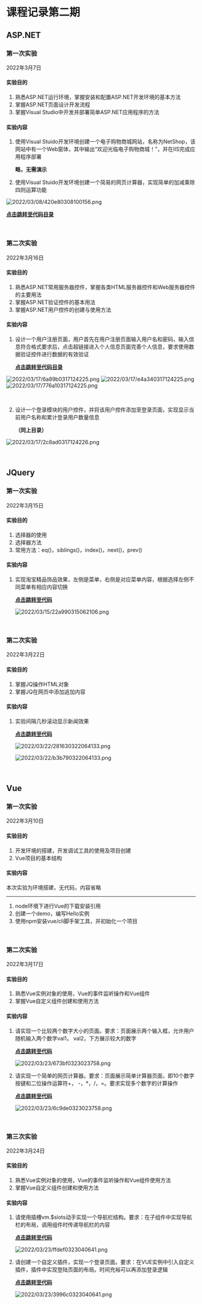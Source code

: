 # 课程记录第二期

## ASP.NET

### 第一次实验

2022年3月7日

#### 实验目的

1. 熟悉ASP.NET运行环境，掌握安装和配置ASP.NET开发环境的基本方法
2. 掌握ASP.NET页面设计开发流程
3. 掌握Visual Studio中开发并部署简单ASP.NET应用程序的方法

#### 实验内容

1. 使用Visual Stuido开发环境创建一个电子购物商城网站，名称为NetShop，该网站中有一个Web窗体，其中输出“欢迎光临电子购物商城！”，并在IIS完成应用程序部署
   
   **略，无需演示**
2. 使用Visual Stuido开发环境创建一个简易的网页计算器，实现简单的加减乘除四则运算功能

  ![2022/03/08/420e80308100156.png](https://i.iluoli.moe/2022/03/08/420e80308100156.png)

**[点击跳转至代码目录](https://github.com/ycfeng666/hsClass2/tree/main/asp/1/classWork/classWork2)**

<br/>

### 第二次实验

2022年3月16日

#### 实验目的

1. 熟悉ASP.NET常用服务器控件，掌握各类HTML服务器控件和Web服务器控件的主要用法
2. 掌握ASP.NET验证控件的基本用法
3. 掌握ASP.NET用户控件的创建与使用方法

#### 实验内容

1. 设计一个用户注册页面，用户首先在用户注册页面输入用户名和密码，输入信息符合格式要求后，点击超链接进入个人信息页面完善个人信息，要求使用数据验证控件进行数据的有效验证
   
   **[点击跳转至代码目录](https://github.com/ycfeng666/hsClass2/tree/main/asp/2/classWork/classWork1)**

![2022/03/17/6a89b0317124225.png](https://i.iluoli.moe/2022/03/17/6a89b0317124225.png)
![2022/03/17/e4a340317124225.png](https://i.iluoli.moe/2022/03/17/e4a340317124225.png)
![2022/03/17/776a10317124225.png](https://i.iluoli.moe/2022/03/17/776a10317124225.png)

<br/>

2. 设计一个登录模块的用户控件，并将该用户控件添加至登录页面，实现显示当前用户名称和累计登录用户数量信息
   
   **（同上目录）**

![2022/03/17/2c8ad0317124226.png](https://i.iluoli.moe/2022/03/17/2c8ad0317124226.png)

<br/>

## JQuery

### 第一次实验

2022年3月15日

#### 实验目的

1. 选择器的使用
2. 选择器方法
3. 常用方法：eq()，siblings()，index()，next()，prev()

#### 实验内容

1. 实现淘宝精品饰品效果，左侧是菜单，右侧是对应菜单内容，根据选择左侧不同菜单有相应内容切换
   
   **[点击跳转至代码](https://github.com/ycfeng666/hsClass2/tree/main/jq/1/index.html)**
   
   ![2022/03/15/22a990315062106.png](https://i.iluoli.moe/2022/03/15/22a990315062106.png)

<br/>

### 第二次实验

2022年3月22日

#### 实验目的

1. 掌握JQ操作HTML对象
2. 掌握JQ在网页中添加追加内容

#### 实验内容

1. 实验间隔几秒滚动显示新闻效果
   
      **[点击跳转至代码](https://github.com/ycfeng666/hsClass2/tree/main/jq/2/index.html)**
   
   ![2022/03/22/281630322064133.png](https://i.iluoli.moe/2022/03/22/281630322064133.png)
   
   ![2022/03/22/b3b790322064133.png](https://i.iluoli.moe/2022/03/22/b3b790322064133.png)

<br/>

## Vue

### 第一次实验

2022年3月10日

#### 实验目的

1. 开发环境的搭建，开发调试工具的使用及项目创建
2. Vue项目的基本结构

#### 实验内容

本次实验为环境搭建，无代码，内容省略

***

1. node环境下进行Vue的下载安装引用
2. 创建一个demo，编写Hello实例
3. 使用npm安装vue/cli脚手架工具，并初始化一个项目

<br/>

### 第二次实验

2022年3月17日

#### 实验目的

1. 熟悉Vue实例对象的使用，Vue的事件监听操作和Vue组件
2. 掌握Vue自定义组件创建和使用方法

#### 实验内容

1. 请实现一个比较两个数字大小的页面。要求：页面展示两个输入框，允许用户随机输入两个数字val1， val2，下方展示较大的数字
   
      **[点击跳转至代码](https://github.com/ycfeng666/hsClass2/tree/main/vue/2/1.html)**
   
   ![2022/03/23/673bf0323023758.png](https://i.iluoli.moe/2022/03/23/673bf0323023758.png)
2. 请实现一个简单的网页计算器。要求：页面展示简单计算器页面，即10个数字按键和二位操作运算符+， -，*，/，=。要求实现多个数字的计算操作
   
      **[点击跳转至代码](https://github.com/ycfeng666/hsClass2/tree/main/vue/2/2.html)**
   
   ![2022/03/23/6c9de0323023758.png](https://i.iluoli.moe/2022/03/23/6c9de0323023758.png)

<br/>

### 第三次实验

2022年3月24日

#### 实验目的

1. 熟悉Vue实例对象的使用，Vue的事件监听操作和Vue组件使用方法
2. 掌握Vue自定义组件创建和使用方法

#### 实验内容

1. 请使用插槽vm.$slots动手实现一个导航栏结构。要求：在子组件中实现导航栏的布局，调用组件时传递导航栏的内容
   
   **[点击跳转至代码](https://github.com/ycfeng666/hsClass2/tree/main/vue/3/1.html)**
   
   ![2022/03/23/ffdef0323040641.png](https://i.iluoli.moe/2022/03/23/ffdef0323040641.png)
2. 请创建一个自定义插件，实现一个登录页面。要求：在VUE实例中引入自定义插件，插件中实现登陆页面的布局。时间充裕可以再添加登录逻辑
   
   **[点击跳转至代码](https://github.com/ycfeng666/hsClass2/tree/main/vue/3/1.html)**
   
   ![2022/03/23/3996c0323040641.png](https://i.iluoli.moe/2022/03/23/3996c0323040641.png)